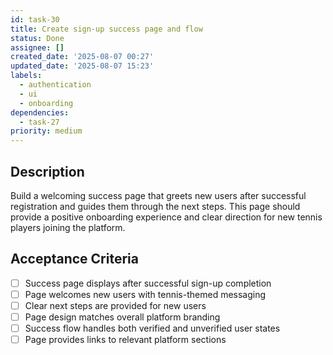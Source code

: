 ```yaml
---
id: task-30
title: Create sign-up success page and flow
status: Done
assignee: []
created_date: '2025-08-07 00:27'
updated_date: '2025-08-07 15:23'
labels:
  - authentication
  - ui
  - onboarding
dependencies:
  - task-27
priority: medium
---
```


## Description

Build a welcoming success page that greets new users after successful registration and guides them through the next steps. This page should provide a positive onboarding experience and clear direction for new tennis players joining the platform.

## Acceptance Criteria

- [ ] Success page displays after successful sign-up completion
- [ ] Page welcomes new users with tennis-themed messaging
- [ ] Clear next steps are provided for new users
- [ ] Page design matches overall platform branding
- [ ] Success flow handles both verified and unverified user states
- [ ] Page provides links to relevant platform sections

